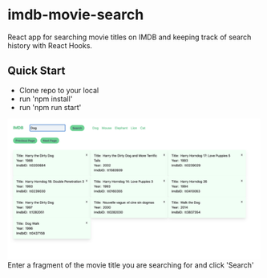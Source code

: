 # imdb-movie-search
React app for searching movie titles on IMDB and keeping track of search history with React Hooks.

## Quick Start
* Clone repo to your local
* run 'npm install'
* run 'npm run start'

![Alt text](/images/screenshot.png "screenshot")
Enter a fragment of the movie title you are searching for and click 'Search'
